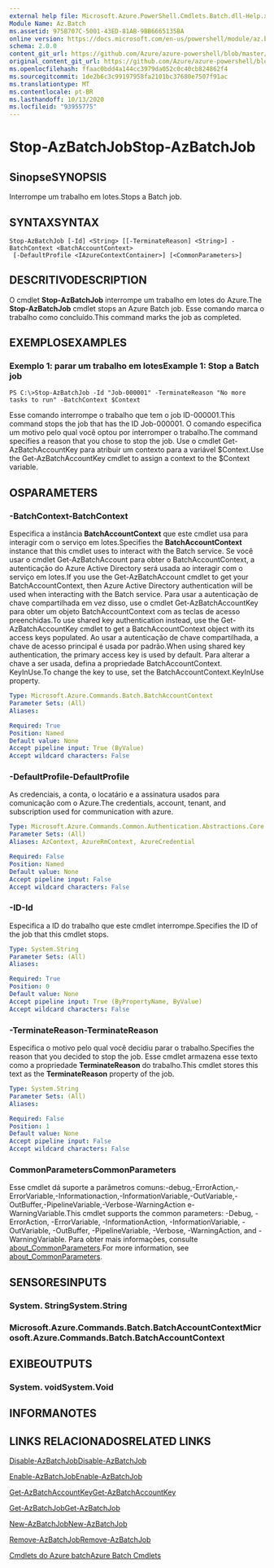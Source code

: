 ```yaml
---
external help file: Microsoft.Azure.PowerShell.Cmdlets.Batch.dll-Help.xml
Module Name: Az.Batch
ms.assetid: 975B707C-5001-43ED-81AB-9BB6665135BA
online version: https://docs.microsoft.com/en-us/powershell/module/az.batch/stop-azbatchjob
schema: 2.0.0
content_git_url: https://github.com/Azure/azure-powershell/blob/master/src/Batch/Batch/help/Stop-AzBatchJob.md
original_content_git_url: https://github.com/Azure/azure-powershell/blob/master/src/Batch/Batch/help/Stop-AzBatchJob.md
ms.openlocfilehash: ffaac0bdd4a144cc3979da052c0c40cb824862f4
ms.sourcegitcommit: 1de2b6c3c99197958fa2101bc37680e7507f91ac
ms.translationtype: MT
ms.contentlocale: pt-BR
ms.lasthandoff: 10/13/2020
ms.locfileid: "93955775"
---
```

# <span data-ttu-id="b7e79-101">Stop-AzBatchJob</span><span class="sxs-lookup"><span data-stu-id="b7e79-101">Stop-AzBatchJob</span></span>

## <span data-ttu-id="b7e79-102">Sinopse</span><span class="sxs-lookup"><span data-stu-id="b7e79-102">SYNOPSIS</span></span>
<span data-ttu-id="b7e79-103">Interrompe um trabalho em lotes.</span><span class="sxs-lookup"><span data-stu-id="b7e79-103">Stops a Batch job.</span></span>

## <span data-ttu-id="b7e79-104">SYNTAX</span><span class="sxs-lookup"><span data-stu-id="b7e79-104">SYNTAX</span></span>

```
Stop-AzBatchJob [-Id] <String> [[-TerminateReason] <String>] -BatchContext <BatchAccountContext>
 [-DefaultProfile <IAzureContextContainer>] [<CommonParameters>]
```

## <span data-ttu-id="b7e79-105">DESCRITIVO</span><span class="sxs-lookup"><span data-stu-id="b7e79-105">DESCRIPTION</span></span>
<span data-ttu-id="b7e79-106">O cmdlet **Stop-AzBatchJob** interrompe um trabalho em lotes do Azure.</span><span class="sxs-lookup"><span data-stu-id="b7e79-106">The **Stop-AzBatchJob** cmdlet stops an Azure Batch job.</span></span>
<span data-ttu-id="b7e79-107">Esse comando marca o trabalho como concluído.</span><span class="sxs-lookup"><span data-stu-id="b7e79-107">This command marks the job as completed.</span></span>

## <span data-ttu-id="b7e79-108">EXEMPLOS</span><span class="sxs-lookup"><span data-stu-id="b7e79-108">EXAMPLES</span></span>

### <span data-ttu-id="b7e79-109">Exemplo 1: parar um trabalho em lotes</span><span class="sxs-lookup"><span data-stu-id="b7e79-109">Example 1: Stop a Batch job</span></span>
```
PS C:\>Stop-AzBatchJob -Id "Job-000001" -TerminateReason "No more tasks to run" -BatchContext $Context
```

<span data-ttu-id="b7e79-110">Esse comando interrompe o trabalho que tem o job ID-000001.</span><span class="sxs-lookup"><span data-stu-id="b7e79-110">This command stops the job that has the ID Job-000001.</span></span>
<span data-ttu-id="b7e79-111">O comando especifica um motivo pelo qual você optou por interromper o trabalho.</span><span class="sxs-lookup"><span data-stu-id="b7e79-111">The command specifies a reason that you chose to stop the job.</span></span>
<span data-ttu-id="b7e79-112">Use o cmdlet Get-AzBatchAccountKey para atribuir um contexto para a variável $Context.</span><span class="sxs-lookup"><span data-stu-id="b7e79-112">Use the Get-AzBatchAccountKey cmdlet to assign a context to the $Context variable.</span></span>

## <span data-ttu-id="b7e79-113">OS</span><span class="sxs-lookup"><span data-stu-id="b7e79-113">PARAMETERS</span></span>

### <span data-ttu-id="b7e79-114">-BatchContext</span><span class="sxs-lookup"><span data-stu-id="b7e79-114">-BatchContext</span></span>
<span data-ttu-id="b7e79-115">Especifica a instância **BatchAccountContext** que este cmdlet usa para interagir com o serviço em lotes.</span><span class="sxs-lookup"><span data-stu-id="b7e79-115">Specifies the **BatchAccountContext** instance that this cmdlet uses to interact with the Batch service.</span></span>
<span data-ttu-id="b7e79-116">Se você usar o cmdlet Get-AzBatchAccount para obter o BatchAccountContext, a autenticação do Azure Active Directory será usada ao interagir com o serviço em lotes.</span><span class="sxs-lookup"><span data-stu-id="b7e79-116">If you use the Get-AzBatchAccount cmdlet to get your BatchAccountContext, then Azure Active Directory authentication will be used when interacting with the Batch service.</span></span> <span data-ttu-id="b7e79-117">Para usar a autenticação de chave compartilhada em vez disso, use o cmdlet Get-AzBatchAccountKey para obter um objeto BatchAccountContext com as teclas de acesso preenchidas.</span><span class="sxs-lookup"><span data-stu-id="b7e79-117">To use shared key authentication instead, use the Get-AzBatchAccountKey cmdlet to get a BatchAccountContext object with its access keys populated.</span></span> <span data-ttu-id="b7e79-118">Ao usar a autenticação de chave compartilhada, a chave de acesso principal é usada por padrão.</span><span class="sxs-lookup"><span data-stu-id="b7e79-118">When using shared key authentication, the primary access key is used by default.</span></span> <span data-ttu-id="b7e79-119">Para alterar a chave a ser usada, defina a propriedade BatchAccountContext. KeyInUse.</span><span class="sxs-lookup"><span data-stu-id="b7e79-119">To change the key to use, set the BatchAccountContext.KeyInUse property.</span></span>

```yaml
Type: Microsoft.Azure.Commands.Batch.BatchAccountContext
Parameter Sets: (All)
Aliases:

Required: True
Position: Named
Default value: None
Accept pipeline input: True (ByValue)
Accept wildcard characters: False
```

### <span data-ttu-id="b7e79-120">-DefaultProfile</span><span class="sxs-lookup"><span data-stu-id="b7e79-120">-DefaultProfile</span></span>
<span data-ttu-id="b7e79-121">As credenciais, a conta, o locatário e a assinatura usados para comunicação com o Azure.</span><span class="sxs-lookup"><span data-stu-id="b7e79-121">The credentials, account, tenant, and subscription used for communication with azure.</span></span>

```yaml
Type: Microsoft.Azure.Commands.Common.Authentication.Abstractions.Core.IAzureContextContainer
Parameter Sets: (All)
Aliases: AzContext, AzureRmContext, AzureCredential

Required: False
Position: Named
Default value: None
Accept pipeline input: False
Accept wildcard characters: False
```

### <span data-ttu-id="b7e79-122">-ID</span><span class="sxs-lookup"><span data-stu-id="b7e79-122">-Id</span></span>
<span data-ttu-id="b7e79-123">Especifica a ID do trabalho que este cmdlet interrompe.</span><span class="sxs-lookup"><span data-stu-id="b7e79-123">Specifies the ID of the job that this cmdlet stops.</span></span>

```yaml
Type: System.String
Parameter Sets: (All)
Aliases:

Required: True
Position: 0
Default value: None
Accept pipeline input: True (ByPropertyName, ByValue)
Accept wildcard characters: False
```

### <span data-ttu-id="b7e79-124">-TerminateReason</span><span class="sxs-lookup"><span data-stu-id="b7e79-124">-TerminateReason</span></span>
<span data-ttu-id="b7e79-125">Especifica o motivo pelo qual você decidiu parar o trabalho.</span><span class="sxs-lookup"><span data-stu-id="b7e79-125">Specifies the reason that you decided to stop the job.</span></span>
<span data-ttu-id="b7e79-126">Esse cmdlet armazena esse texto como a propriedade **TerminateReason** do trabalho.</span><span class="sxs-lookup"><span data-stu-id="b7e79-126">This cmdlet stores this text as the **TerminateReason** property of the job.</span></span>

```yaml
Type: System.String
Parameter Sets: (All)
Aliases:

Required: False
Position: 1
Default value: None
Accept pipeline input: False
Accept wildcard characters: False
```

### <span data-ttu-id="b7e79-127">CommonParameters</span><span class="sxs-lookup"><span data-stu-id="b7e79-127">CommonParameters</span></span>
<span data-ttu-id="b7e79-128">Esse cmdlet dá suporte a parâmetros comuns:-debug,-ErrorAction,-ErrorVariable,-Informationaction,-InformationVariable,-OutVariable,-OutBuffer,-PipelineVariable,-Verbose-WarningAction e-WarningVariable.</span><span class="sxs-lookup"><span data-stu-id="b7e79-128">This cmdlet supports the common parameters: -Debug, -ErrorAction, -ErrorVariable, -InformationAction, -InformationVariable, -OutVariable, -OutBuffer, -PipelineVariable, -Verbose, -WarningAction, and -WarningVariable.</span></span> <span data-ttu-id="b7e79-129">Para obter mais informações, consulte [about_CommonParameters](http://go.microsoft.com/fwlink/?LinkID=113216).</span><span class="sxs-lookup"><span data-stu-id="b7e79-129">For more information, see [about_CommonParameters](http://go.microsoft.com/fwlink/?LinkID=113216).</span></span>

## <span data-ttu-id="b7e79-130">SENSORES</span><span class="sxs-lookup"><span data-stu-id="b7e79-130">INPUTS</span></span>

### <span data-ttu-id="b7e79-131">System. String</span><span class="sxs-lookup"><span data-stu-id="b7e79-131">System.String</span></span>

### <span data-ttu-id="b7e79-132">Microsoft.Azure.Commands.Batch.BatchAccountContext</span><span class="sxs-lookup"><span data-stu-id="b7e79-132">Microsoft.Azure.Commands.Batch.BatchAccountContext</span></span>

## <span data-ttu-id="b7e79-133">EXIBE</span><span class="sxs-lookup"><span data-stu-id="b7e79-133">OUTPUTS</span></span>

### <span data-ttu-id="b7e79-134">System. void</span><span class="sxs-lookup"><span data-stu-id="b7e79-134">System.Void</span></span>

## <span data-ttu-id="b7e79-135">INFORMA</span><span class="sxs-lookup"><span data-stu-id="b7e79-135">NOTES</span></span>

## <span data-ttu-id="b7e79-136">LINKS RELACIONADOS</span><span class="sxs-lookup"><span data-stu-id="b7e79-136">RELATED LINKS</span></span>

[<span data-ttu-id="b7e79-137">Disable-AzBatchJob</span><span class="sxs-lookup"><span data-stu-id="b7e79-137">Disable-AzBatchJob</span></span>](./Disable-AzBatchJob.md)

[<span data-ttu-id="b7e79-138">Enable-AzBatchJob</span><span class="sxs-lookup"><span data-stu-id="b7e79-138">Enable-AzBatchJob</span></span>](./Enable-AzBatchJob.md)

[<span data-ttu-id="b7e79-139">Get-AzBatchAccountKey</span><span class="sxs-lookup"><span data-stu-id="b7e79-139">Get-AzBatchAccountKey</span></span>](./Get-AzBatchAccountKey.md)

[<span data-ttu-id="b7e79-140">Get-AzBatchJob</span><span class="sxs-lookup"><span data-stu-id="b7e79-140">Get-AzBatchJob</span></span>](./Get-AzBatchJob.md)

[<span data-ttu-id="b7e79-141">New-AzBatchJob</span><span class="sxs-lookup"><span data-stu-id="b7e79-141">New-AzBatchJob</span></span>](./New-AzBatchJob.md)

[<span data-ttu-id="b7e79-142">Remove-AzBatchJob</span><span class="sxs-lookup"><span data-stu-id="b7e79-142">Remove-AzBatchJob</span></span>](./Remove-AzBatchJob.md)

[<span data-ttu-id="b7e79-143">Cmdlets do Azure batch</span><span class="sxs-lookup"><span data-stu-id="b7e79-143">Azure Batch Cmdlets</span></span>](/powershell/module/Az.Batch/)
